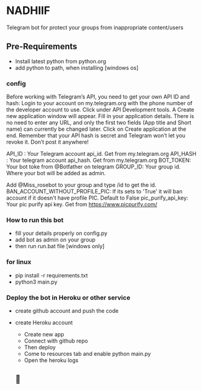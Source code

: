 # NADHIIF
Telegram bot for protect your groups from inappropriate content/users

## Pre-Requirements
 
- Install latest python from  python.org 
- add python to path, when installing [windows os]


### config 

Before working with Telegram’s API, you need to get your own API ID and hash:
Login to your account on my.telegram.org with the phone number of the developer account to use.
Click under API Development tools. A Create new application window will appear. Fill in your application details. There is no need to enter any URL, and only the first two fields (App title and Short name) can currently be changed later.
Click on Create application at the end. Remember that your API hash is secret and Telegram won’t let you revoke it. Don’t post it anywhere!


API_ID : Your Telegram account api_id. Get from my.telegram.org 
API_HASH : Your telegram account api_hash. Get from my.telegram.org 
BOT_TOKEN: Your bot toke from @Botfather on telegram
GROUP_ID: Your group id. Where your bot will be added as admin.
 
Add @Miss_rosebot to your group and type /id to get the id. 
BAN_ACCOUNT_WITHOUT_PROFILE_PIC: If its sets to 'True' it will ban account if it doesn't have profile PIC. Default to False
pic_purify_api_key: Your pic purify api key. Get from https://www.picpurify.com/



### How to run this bot 

- fill your details properly on config.py 
- add bot as admin on your group
- then run run.bat file [windows only]




### for linux 


- pip install -r requirements.txt
- python3 main.py 

### Deploy the bot in Heroku or other service 

- create github account and push the code 
- create Heroku account 
  - Create new app
  - Connect with github repo 
  - Then deploy
  - Come to resources tab and enable python main.py
  - Open the heroku logs


  ##  :orange_heart: 
